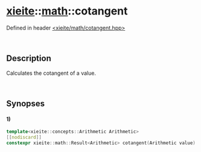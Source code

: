 # [xieite](../xieite.md)\:\:[math](../math.md)\:\:cotangent
Defined in header [<xieite/math/cotangent.hpp>](../../include/xieite/math/cotagent.hpp)

&nbsp;

## Description
Calculates the cotangent of a value.

&nbsp;

## Synopses
#### 1)
```cpp
template<xieite::concepts::Arithmetic Arithmetic>
[[nodiscard]]
constexpr xieite::math::Result<Arithmetic> cotangent(Arithmetic value) noexcept;
```
